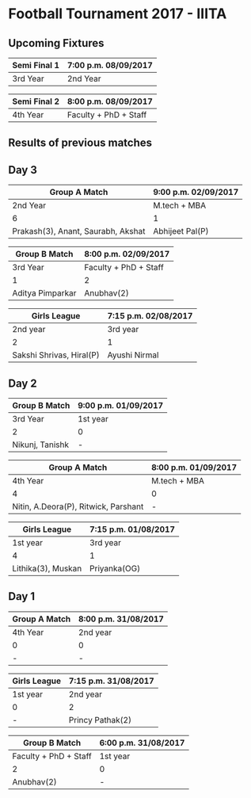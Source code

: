 # Football Tournament 2017 - IIITA

## Upcoming Fixtures
    
  |  Semi Final 1     |    7:00 p.m. 08/09/2017  | 
  |-------------------|--------------------------|
  |  3rd Year         |    2nd Year |
        
  |  Semi Final 2     |    8:00 p.m. 08/09/2017  | 
  |-------------------|--------------------------|
  |  4th Year         |    Faculty + PhD + Staff |
        

## Results of previous matches

## Day 3

  |  Group A Match    |    9:00 p.m. 02/09/2017  | 
  |-------------------|--------------------------|
  |  2nd Year         |    M.tech + MBA          |
  |      6            |         1                |
  | Prakash(3), Anant, Saurabh, Akshat |    Abhijeet Pal(P)  |

  |  Group B Match    |    8:00 p.m. 02/09/2017  | 
  |-------------------|--------------------------|
  |  3rd Year         |    Faculty + PhD + Staff |
  |      1            |         2                |
  | Aditya Pimparkar |    Anubhav(2)  |
  
  |  Girls League    |    7:15 p.m. 02/08/2017  | 
  |-------------------|--------------------------|
  |  2nd year         |    3rd year          |
  |      2            |         1                |
  |  Sakshi Shrivas, Hiral(P) |  Ayushi Nirmal  |
  
## Day 2

  |  Group B Match    |    9:00 p.m. 01/09/2017  | 
  |-------------------|--------------------------|
  |  3rd Year         |    1st year          |
  |      2            |         0                |
  | Nikunj, Tanishk |    -  |

  |  Group A Match    |    8:00 p.m. 01/09/2017  | 
  |-------------------|--------------------------|
  |  4th Year         |    M.tech + MBA          |
  |      4            |         0                |
  | Nitin, A.Deora(P), Ritwick, Parshant |    -  |
  
  |  Girls League    |    7:15 p.m. 01/08/2017  | 
  |-------------------|--------------------------|
  |  1st year         |    3rd year          |
  |      4            |         1                |
  |  Lithika(3), Muskan |  Priyanka(OG)  |

## Day 1
  
  |  Group A Match    |    8:00 p.m. 31/08/2017  | 
  |-------------------|--------------------------|
  |  4th Year         |    2nd year          |
  |      0            |         0                |
  | - |    -  |

  |  Girls League    |    7:15 p.m. 31/08/2017  | 
  |-------------------|--------------------------|
  |  1st year         |    2nd year          |
  |      0            |         2                |
  |  - |    Princy Pathak(2)  |

  |  Group B Match    |   6:00 p.m. 31/08/2017   | 
  |-------------------|--------------------------|
  |  Faculty + PhD + Staff  |    1st year        |
  |      2            |         0                |
  | Anubhav(2) |    -  |
